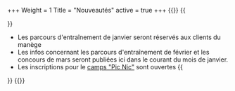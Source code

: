 +++
Weight = 1
Title = "Nouveautés"
active = true
+++
{{<miniposts>}}
{{<article>}}
- Les parcours d'entraînement de janvier seront réservés aux clients du manège
- Les infos concernant les parcours d'entraînement de février et les concours de mars seront
  publiées ici dans le courant du mois de janvier.
- Les inscriptions pour le [camps "Pic Nic"](/picnic) sont ouvertes
{{</article>}}
{{</miniposts>}}
